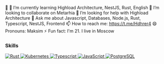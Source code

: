 

🔭 🌱 I’m currently learning Highload Architecture, NestJS, Rust, English 👯 I’m looking to collaborate on Metarhia 🤔 I’m looking for help with Highload Architecture 💬 Ask me about Javascript, Databases, Node.js, Rust, Typescript, NestJS, Frontend 📫 How to reach me: https://t.me/Hdhrer4 😄 Pronouns: Maksim ⚡ Fun fact: I'm 21. I live in Moscow

### Skills
<p>
  <a href="https://www.rust-lang.org/" target="_blank">
    <img alt="Rust" src="https://img.shields.io/badge/-Rust-black?style=flat-square&logo=rust&logoColor=white" />
  </a>
  <a href="https://kubernetes.io/" target="_blank">
    <img alt="Kubernetes" src="https://img.shields.io/badge/-Kubernetes-blue?style=flat-square&logo=kubernetes&logoColor=white" />
  </a>
  <a href="https://www.typescriptlang.org/" target="_blank">
    <img alt="Typescript" src="https://img.shields.io/badge/-TypeScipt-blue?style=flat-square&logo=typescript&logoColor=white" />
  </a>
  <a href="https://www.w3schools.com/js/js_es6.asp" target="_blank">
    <img alt="JavaScript" src="https://img.shields.io/badge/-JavaScript-yellow?style=flat-square&logo=javascript&logoColor=white" />
  </a>
  <a href="https://www.w3schools.com/js/js_es6.asp" target="_blank">
    <img alt="PostgreSQL" src="https://img.shields.io/badge/-PostgreSQL-blue?style=flat-square&logo=postgresql&logoColor=white" />
  </a>
</p>
